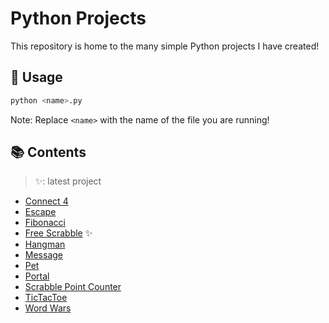 # Python Projects
This repository is home to the many simple Python projects I have created!

## 🔨 Usage
```bash
python <name>.py
```

Note: Replace `<name>` with the name of the file you are running!

## 📚 Contents
> ✨: latest project

- [Connect 4](https://github.com/xyntechx/Python-Projects/tree/main/Connect%204)
- [Escape](https://github.com/xyntechx/Python-Projects/tree/main/Escape)
- [Fibonacci](https://github.com/xyntechx/Python-Projects/tree/main/Fibonacci)
- [Free Scrabble](https://github.com/xyntechx/Python-Projects/tree/main/Free%20Scrabble) ✨
- [Hangman](https://github.com/xyntechx/Python-Projects/tree/main/Hangman)
- [Message](https://github.com/xyntechx/Python-Projects/tree/main/Message)
- [Pet](https://github.com/xyntechx/Python-Projects/tree/main/Pet)
- [Portal](https://github.com/xyntechx/Python-Projects/tree/main/Portal)
- [Scrabble Point Counter](https://github.com/xyntechx/Python-Projects/tree/main/Scrabble%20Point%20Counter)
- [TicTacToe](https://github.com/xyntechx/Python-Projects/tree/main/TicTacToe)
- [Word Wars](https://github.com/xyntechx/Python-Projects/tree/main/Word%20Wars)
